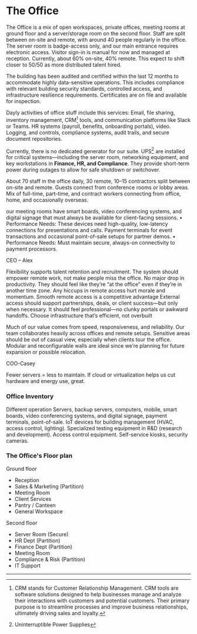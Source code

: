 # The Office

The Office is a mix of open workspaces, private offices, meeting rooms at ground floor and a server/storage room on the second floor. Staff are split between on-site and remote, with around 40 people regularly in the office. The server room is badge-access only, and our main entrance requires electronic access. Visitor sign-in is manual for now and  managed at reception. Currently, about 60% on-site, 40% remote. This  expect to shift closer to 50/50 as more distributed talent hired.

The building has been audited and certified within the last 12 months to accommodate highly data-sensitive operations. This includes compliance with relevant building security standards, controlled access, and infrastructure resilience requirements. Certificates are on file and available for inspection.

Dayly activities of office stuff include this services: Email, file sharing, inventory management, CRM[^1] tools, and communication platforms like Slack or Teams.  HR systems (payroll, benefits, onboarding portals), video. Logging, and controls, compliance systems, audit trails, and secure document repositories.

Currently, there is no dedicated generator for our suite.
UPS[^2] are installed for critical systems—including the server room, networking equipment, and key workstations in **Finance, HR, and Compliance**. They provide short-term power during outages to allow for safe shutdown or switchover.


About 70 staff in the office daily, 30 remote, 10–15 contractors split between on-site and remote. Guests connect from conference rooms or lobby areas. Mix of full-time, part-time, and contract workers connecting from office, home, and occasionally overseas.


our meeting rooms have smart boards, video conferencing systems, and digital signage that must always be available for client-facing sessions.
 • Performance Needs: These devices need high-quality, low-latency connections for presentations and calls.
 Payment terminals for event transactions and occasional point-of-sale setups for partner demos.
 • Performance Needs: Must maintain secure, always-on connectivity to payment processors.

CEO – Alex

Flexibility supports talent retention and recruitment. The system should empower remote work, not make people miss the office. No major drop in productivity. They should feel like they’re “at the office” even if they’re in another time zone.
Any hiccups in remote access hurt morale and momentum. Smooth remote access is a competitive advantage
External access should support partnerships, deals, or client success—but only when necessary. It should feel professional—no clunky portals or awkward handoffs.
Choose infrastructure that’s efficient, not overbuilt

Much of our value comes from speed, responsiveness, and reliability. Our team collaborates heavily across offices and remote setups.
Sensitive areas should be out of casual view, especially when clients tour the office. Modular and reconfigurable walls are ideal since we’re planning for future expansion or possible relocation.

COO-Casey

Fewer servers = less to maintain. If cloud or virtualization helps us cut hardware and energy use, great.


### Office Inventory

Different operation Servers, backup servers, computers, mobile, smart boards, video conferencing systems, and digital signage, payment terminals, point-of-sale. IoT devices for building management (HVAC, access control, lighting). Specialized testing equipment in R&D (research and development). Access control equipment. Self-service kiosks, security cameras.

### The Office's Floor plan

Ground floor

- Reception      
- Sales & Marketing (Partition)
- Meeting Room
- Client Services 
- Pantry / Canteen
- General Workspace


Second floor

- Server Room (Secure)
- HR Dept (Partition)
- Finance Dept (Partition)
- Meeting Room
- Compliance & Risk (Partition)
- IT Support

--- 

[^1]: CRM stands for Customer Relationship Management. CRM tools are software solutions designed to help businesses manage and analyze their interactions with customers and potential customers. Their primary purpose is to streamline processes and improve business relationships, ultimately driving sales and loyalty.
[^2]: Uninterruptible Power Supplies
